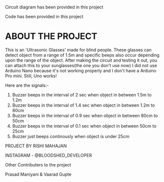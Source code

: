 Circuit diagram has been provided in this project

Code has been provided in this project

# ABOUT THE PROJECT
This is an 'Ultrasonic Glasses' made for blind people. These glasses can
detect object from a range of 1.5m and specific beeps also occur
depending upon the range of the object.
After making the circuit and testing it out, you can attach this to your
sunglasses(the one you don't use now) 
I did not use Arduino Nano because it's not working properly and I don't have a 
Arduino Pro mini. Still, Uno works!

Here are the signals:-
1) Buzzer beeps in the interval of 2 sec when object in between 1.5m to 1.2m
2) Buzzer beeps in the interval of 1.4 sec when object in between 1.2m to 80cm
3) Buzzer beeps in the interval of 0.9 sec when object in between 80cm to 50cm
4) Buzzer beeps in the interval of 0.1 sec when object in between 50cm to 25cm
5) Buzzer just beeps continously when object is under 25cm

PROJECT BY RISHI MAHAJAN

INSTAGRAM - @BLOODSHED_DEVELOPER

Other Contributers to the project

Prasad Maniyani & Vaarad Gupte
